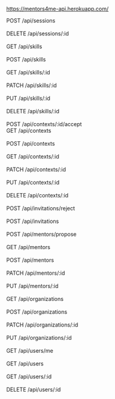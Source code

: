 https://mentors4me-api.herokuapp.com/

POST   /api/sessions  <br>            
DELETE /api/sessions/:id  <br>        
GET    /api/skills  <br>              
POST   /api/skills  <br>              
GET    /api/skills/:id  <br>          
PATCH  /api/skills/:id  <br>          
PUT    /api/skills/:id  <br>          
DELETE /api/skills/:id  <br>          
 POST   /api/contexts/:id/accept  <br> 
GET    /api/contexts  <br>            
POST   /api/contexts  <br>            
GET    /api/contexts/:id  <br>        
PATCH  /api/contexts/:id  <br>        
PUT    /api/contexts/:id  <br>        
DELETE /api/contexts/:id  <br>        
 POST   /api/invitations/reject <br>  
POST   /api/invitations <br>         
 POST   /api/mentors/propose  <br>     
GET    /api/mentors <br>             
POST   /api/mentors <br>             
PATCH  /api/mentors/:id <br>         
PUT    /api/mentors/:id <br>         
GET    /api/organizations <br>       
POST   /api/organizations <br>       
PATCH  /api/organizations/:id <br>   
PUT    /api/organizations/:id <br>   
 GET    /api/users/me <br>            
GET    /api/users <br>               
GET    /api/users/:id <br>           
DELETE /api/users/:id <br>           
